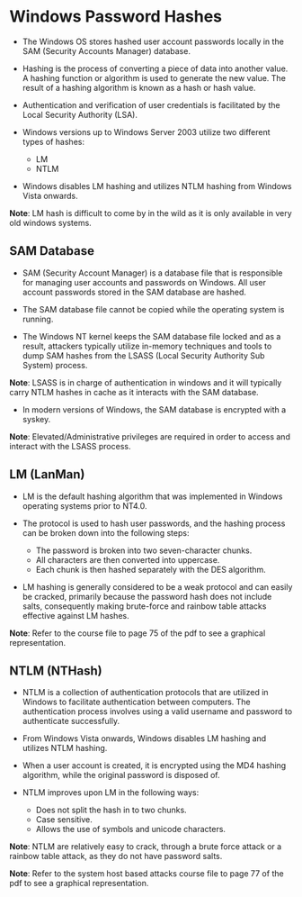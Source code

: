 # Windows Password Hashes

- The Windows OS stores hashed user account passwords locally in the SAM (Security Accounts Manager) database.

- Hashing is the process of converting a piece of data into another value. A hashing function or algorithm is used to generate the new value. The result of a hashing algorithm is known as a hash or hash value.

- Authentication and verification of user credentials is facilitated by the Local Security Authority (LSA).

- Windows versions up to Windows Server 2003 utilize two different types of hashes:
    + LM
    + NTLM

- Windows disables LM hashing and utilizes NTLM hashing from Windows Vista onwards.

**Note**: LM hash is difficult to come by in the wild as it is only available in very old windows systems.

## SAM Database

- SAM (Security Account Manager) is a database file that is responsible for managing user accounts and passwords on Windows. All user account passwords stored in the SAM database are hashed.

- The SAM database file cannot be copied while the operating system is running.

- The Windows NT kernel keeps the SAM database file locked and as a result, attackers typically utilize in-memory techniques and tools to dump SAM hashes from the LSASS (Local Security Authority Sub System) process.

**Note**: LSASS is in charge of authentication in windows and it will typically carry NTLM hashes in cache as it interacts with the SAM database.

- In modern versions of Windows, the SAM database is encrypted with a syskey.

**Note**: Elevated/Administrative privileges are required in order to access and interact with the LSASS process.

## LM (LanMan)

- LM is the default hashing algorithm that was implemented in Windows operating systems prior to NT4.0.

- The protocol is used to hash user passwords, and the hashing process can be broken down into the following steps:
    + The password is broken into two seven-character chunks.
    + All characters are then converted into uppercase.
    + Each chunk is then hashed separately with the DES algorithm.

- LM hashing is generally considered to be a weak protocol and can easily be cracked, primarily because the password hash does not include salts, consequently making brute-force and rainbow table attacks effective against LM hashes.

**Note**: Refer to the course file to page 75 of the pdf to see a graphical representation.

## NTLM (NTHash)

- NTLM is a collection of authentication protocols that are utilized in Windows to facilitate authentication between computers. The authentication process involves using a valid username and password to authenticate successfully.

- From Windows Vista onwards, Windows disables LM hashing and utilizes NTLM hashing.

- When a user account is created, it is encrypted using the MD4 hashing algorithm, while the original password is disposed of.

- NTLM improves upon LM in the following ways:
    + Does not split the hash in to two chunks.
    + Case sensitive.
    + Allows the use of symbols and unicode characters.

**Note**: NTLM are relatively easy to crack, through a brute force attack or a rainbow table attack, as they do not have password salts.

**Note**: Refer to the system host based attacks course file to page 77 of the pdf to see a graphical representation.

